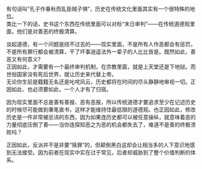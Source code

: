 有句话叫“孔子作春秋而乱臣贼子惧”，历史在传统文化里面其实有一个很特殊的地位。<br />
类比一下的话，史书这个东西在传统里面可以对标“末日审判”——在传统道德观里面，他们是对善恶的终极清算。

谈起道德，有一个问题是绕不过去的——现实里面，不是所有人作恶都会有惩罚，不是所有罪行都会被清算，干了坏事逍遥法外一辈子的人比比皆是。既然如此，善恶又有何意义?<br />
正因如此，才需要有一个最终审判机制，在宗教里面，就是上天堂还是下地狱。而世俗国家没有死后世界，就让历史来代替上帝。<br />
无论你生前是籍籍无名还是叱咤风云，历史都将在时间的尽头静静地审视一切。正因如此、也必须要如此，一个人才有了归宿。

因为现实里面不总是善有善报、恶有恶报，所以传统道德才要追求至少在记述历史的时候尽可能做到秉笔直书，这样才能维持住最低限的道德观。也正因如此，修改历史是一件非常被忌讳的东西，因为如果连历史都可以被任意操纵，就意味着恶的力量彻底压倒了善——当你连探知恶之为恶的机会都失去了，难道不是善的终极溃败吗？

正因如此，反派并不是非要“赎罪”的，但颠倒黑白这却会让相当多的人下意识地感到无法接受。因为前者在现实中实在过于常见，后者却威胁到了整个价值判断的体系。
